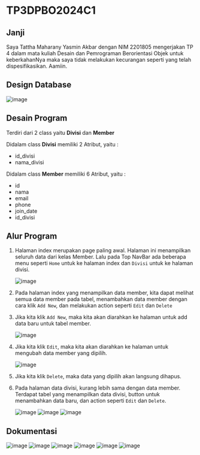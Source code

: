 # TP3DPBO2024C1


## Janji

Saya Tattha Maharany Yasmin Akbar dengan NIM 2201805 mengerjakan TP 4 dalam mata kuliah Desain dan Pemrograman Berorientasi Objek untuk keberkahanNya maka saya tidak melakukan kecurangan seperti yang telah dispesifikasikan. Aamiin.


## Design Database

![image](https://github.com/tatxha/TP4DPBO2024C1/assets/134766457/09f3a877-1523-4fc1-a8b3-8c23938b210d)


## Desain Program 

Terdiri dari 2 class yaitu **Divisi** dan **Member**

Didalam class **Divisi** memiliki 2 Atribut, yaitu : 
* id_divisi
* nama_divisi

Didalam class **Member** memiliki 6 Atribut, yaitu : 
* id
* nama
* email
* phone
* join_date
* id_divisi

## Alur Program
1. Halaman index merupakan page paling awal. Halaman ini menampilkan seluruh data dari kelas Member. Lalu pada Top NavBar ada beberapa menu seperti `Home` untuk ke halaman index dan `Divisi` untuk ke halaman divisi.
   
   ![image](https://github.com/tatxha/TP4DPBO2024C1/assets/134766457/bd5dc989-8eb2-404a-b2a5-5ff7958213d8)


2. Pada halaman index yang menampilkan data member, kita dapat melihat semua data member pada tabel, menambahkan data member dengan cara klik `Add New`, dan melakukan action seperti `Edit` dan `Delete`

3. Jika kita klik `Add New`, maka kita akan diarahkan ke halaman untuk add data baru untuk tabel member.

   ![image](https://github.com/tatxha/TP4DPBO2024C1/assets/134766457/4b9beba0-2c8c-4712-aae4-12872e7fc857)
   

4. Jika kita klik `Edit`, maka kita akan diarahkan ke halaman untuk mengubah data member yang dipilih.

   ![image](https://github.com/tatxha/TP4DPBO2024C1/assets/134766457/d293e8f3-3b37-45a4-b63f-0139d22206ff)


5. Jika kita klik `Delete`, maka data yang dipilih akan langsung dihapus.
6. Pada halaman data divisi, kurang lebih sama dengan data member. Terdapat tabel yang menampilkan data divisi, button untuk menambahkan data baru, dan action seperti `Edit` dan `Delete`.

   ![image](https://github.com/tatxha/TP4DPBO2024C1/assets/134766457/28412ba5-b556-4ed1-968c-e78929919ab3)
   ![image](https://github.com/tatxha/TP4DPBO2024C1/assets/134766457/73826a42-fea1-4b8f-9d91-988f03051653)
   ![image](https://github.com/tatxha/TP4DPBO2024C1/assets/134766457/e9d3bc7a-9764-40ae-b205-daddce986395)


## Dokumentasi 
![image](https://github.com/tatxha/TP4DPBO2024C1/assets/134766457/bd5dc989-8eb2-404a-b2a5-5ff7958213d8)
![image](https://github.com/tatxha/TP4DPBO2024C1/assets/134766457/4b9beba0-2c8c-4712-aae4-12872e7fc857)
![image](https://github.com/tatxha/TP4DPBO2024C1/assets/134766457/d293e8f3-3b37-45a4-b63f-0139d22206ff)
![image](https://github.com/tatxha/TP4DPBO2024C1/assets/134766457/28412ba5-b556-4ed1-968c-e78929919ab3)
![image](https://github.com/tatxha/TP4DPBO2024C1/assets/134766457/73826a42-fea1-4b8f-9d91-988f03051653)
![image](https://github.com/tatxha/TP4DPBO2024C1/assets/134766457/e9d3bc7a-9764-40ae-b205-daddce986395)
